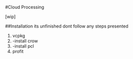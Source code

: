#Cloud Processing

[wip]

##Installation
its unfinished dont follow any steps presented
1. vcpkg
2. -install crow
3. -install pcl
4. profit

